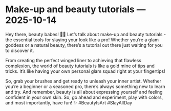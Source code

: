# Make-up and beauty tutorials — 2025-10-14

Hey there, beauty babes! 💄💋 Let’s talk about make-up and beauty tutorials - the essential tools for slaying your look like a pro! Whether you’re a glam goddess or a natural beauty, there’s a tutorial out there just waiting for you to discover it.

From creating the perfect winged liner to achieving that flawless complexion, the world of beauty tutorials is like a gold mine of tips and tricks. It’s like having your own personal glam squad right at your fingertips!

So, grab your brushes and get ready to unleash your inner artist. Whether you’re a beginner or a seasoned pro, there’s always something new to learn and try. And remember, beauty is all about expressing yourself and feeling confident in your own skin. So, go ahead and experiment, play with colors, and most importantly, have fun! ✨ #BeautyIsArt #SlayAllDay